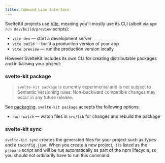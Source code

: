 ```yaml
---
title: Command Line Interface
---
```


SvelteKit projects use [Vite](https://vitejs.dev), meaning you'll mostly use its CLI (albeit via `npm run dev/build/preview` scripts):

- `vite dev` — start a development server
- `vite build` — build a production version of your app
- `vite preview` — run the production version locally

However SvelteKit includes its own CLI for creating distributable packages and initialising your project:

### svelte-kit package

> `svelte-kit package` is currently experimental and is not subject to Semantic Versioning rules. Non-backward compatible changes may occur in any future release.

See [packaging](/docs/packaging). `svelte-kit package` accepts the following options:

- `-w`/`--watch` — watch files in `src/lib` for changes and rebuild the package

### svelte-kit sync

`svelte-kit sync` creates the generated files for your project such as types and a `tsconfig.json`. When you create a new project, it is listed as the `prepare` script and will be run automatically as part of the npm lifecycle, so you should not ordinarily have to run this command.
